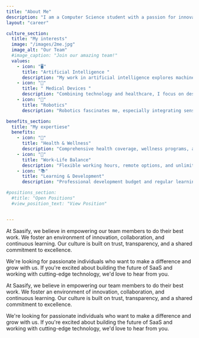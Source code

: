 ```yaml
---
title: "About Me"
description: "I am a Computer Science student with a passion for innovating in the fields of artificial intelligence, medical devices, and robotics."
layout: "career"

culture_section:
  title: "My interests"
  image: "/images/2me.jpg"
  image_alt: "Our Team"
  #image_caption: "Join our amazing team!"
  values:
    - icon: "🖥️"
      title: "Artificial Intelligence "
      description: "My work in artificial intelligence explores machine learning, neural networks, and data analysis. I enjoy experimenting with algorithms to solve challenging problems and create intelligent systems. "
    - icon: "🩻"
      title: " Medical Devices "
      description: "Combining technology and healthcare, I focus on designing smart medical devices that enhance diagnostics and patient care through innovative engineering. "
    - icon: "🤖"
      title: "Robotics"
      description: "Robotics fascinates me, especially integrating sensors, actuators, and intelligent control systems. I work on creating autonomous machines that can interact with the world in novel ways. "

benefits_section:
  title: "My expertiese"
  benefits:
    - icon: "💪"
      title: "Health & Wellness"
      description: "Comprehensive health coverage, wellness programs, and mental health support."
    - icon: "🎯"
      title: "Work-Life Balance"
      description: "Flexible working hours, remote options, and unlimited PTO policy."
    - icon: "📚"
      title: "Learning & Development"
      description: "Professional development budget and regular learning sessions."

#positions_section:
  #title: "Open Positions"
  #view_position_text: "View Position"


---
```


At Saasify, we believe in empowering our team members to do their best work. We foster an environment of innovation, collaboration, and continuous learning. Our culture is built on trust, transparency, and a shared commitment to excellence.

We're looking for passionate individuals who want to make a difference and grow with us. If you're excited about building the future of SaaS and working with cutting-edge technology, we'd love to hear from you.

At Saasify, we believe in empowering our team members to do their best work. We foster an environment of innovation, collaboration, and continuous learning. Our culture is built on trust, transparency, and a shared commitment to excellence.

We're looking for passionate individuals who want to make a difference and grow with us. If you're excited about building the future of SaaS and working with cutting-edge technology, we'd love to hear from you.
